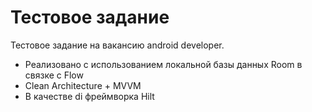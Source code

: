 # Тестовое задание
Тестовое задание на вакансию android developer. 
- Реализовано с использованием локальной базы данных Room в связке с Flow
- Clean Architecture + MVVM
- В качестве di фреймворка Hilt
